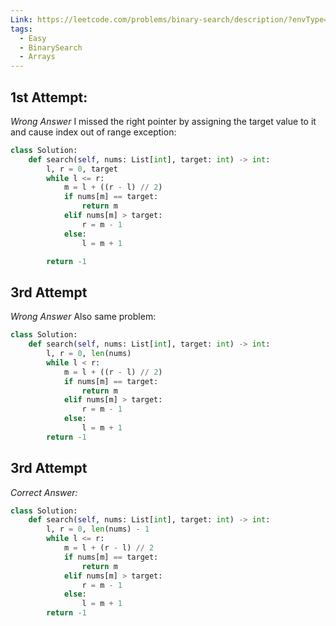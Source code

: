 ```yaml
---
Link: https://leetcode.com/problems/binary-search/description/?envType=problem-list-v2&envId=binary-search
tags:
  - Easy
  - BinarySearch
  - Arrays
---
```

## 1st Attempt:

*Wrong Answer*
I missed the right pointer by assigning the target value to it and cause index out of range exception:
```python
class Solution:
    def search(self, nums: List[int], target: int) -> int:
        l, r = 0, target
        while l <= r:
            m = l + ((r - l) // 2)
            if nums[m] == target:
                return m
            elif nums[m] > target:
                r = m - 1
            else:
                l = m + 1

        return -1
```

## 3rd Attempt
*Wrong Answer*
Also same problem:
```python
class Solution:
    def search(self, nums: List[int], target: int) -> int:       
        l, r = 0, len(nums)
        while l < r:
            m = l + ((r - l) // 2)
            if nums[m] == target:
                return m
            elif nums[m] > target:
                r = m - 1
            else:
                l = m + 1
        return -1
```

## 3rd Attempt
*Correct Answer:*
```python
class Solution:
    def search(self, nums: List[int], target: int) -> int:       
        l, r = 0, len(nums) - 1
        while l <= r:
            m = l + (r - l) // 2
            if nums[m] == target:
                return m
            elif nums[m] > target:
                r = m - 1
            else:
                l = m + 1
        return -1
```